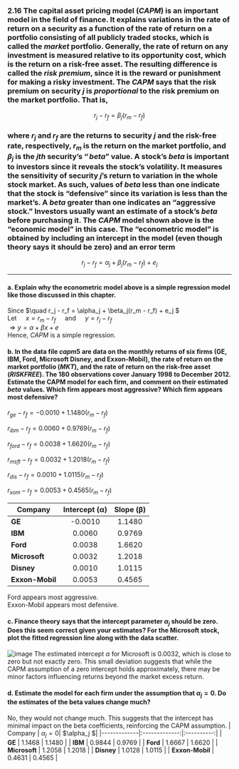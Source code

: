 ###  2.16  The capital asset pricing model $(CAPM)$ is an important model in the field of finance. It explains variations in the rate of return on a security as a function of the rate of return on a portfolio consisting of all publicly traded stocks, which is called the $market$ portfolio. Generally, the rate of return on any investment is measured relative to its opportunity cost, which is the return on a risk-free asset. The resulting difference is called the $risk$ $premium$, since it is the reward or punishment for making a risky investment. The $CAPM$ says that the risk premium on security $j$ is $proportional$ to the risk premium on the market portfolio. That is,
$$ r_j - r_f = \beta_j(r_m-r_f) $$
### where $r_j$ and $r_f$ are the returns to security $j$ and the risk-free rate, respectively, $r_m$ is the return on the market portfolio, and $β_j$ is the $jth$ security’s $“beta”$ value. A stock’s $beta$ is important to investors since it reveals the stock’s volatility. It measures the sensitivity of security $j$’s return to variation in the whole stock market. As such, values of $beta$ less than one indicate that the stock is “defensive” since its variation is less than the market’s. A $beta$ greater than one indicates an “aggressive stock.” Investors usually want an estimate of a stock’s $beta$ before purchasing it. The $CAPM$ model shown above is the “economic model” in this case. The “econometric model” is obtained by including an intercept in the model (even though theory says it should be zero) and an error term
$$ r_j - r_f = \alpha_j + \beta_j(r_m - r_f) + e_j $$    

-----
#### a. Explain why the econometric model above is a simple regression model like those discussed in this chapter.
Since $\quad r_j - r_f = \alpha_j + \beta_j(r_m - r_f) + e_j $  
Let $\quad x = r_m - r_f \quad$ and $\quad y = r_j - r_f$    
$\Rightarrow y = \alpha + \beta x + e$   
Hence, $CAPM$  is a simple regression.

####  b. In the data file $capm5$ are data on the monthly returns of six firms (GE, IBM, Ford, Microsoft Disney, and Exxon-Mobil), the rate of return on the market portfolio (*MKT*), and the rate of return on the risk-free asset (*RISKFREE*). The 180 observations cover January 1998 to December 2012. Estimate the CAPM model for each firm, and comment on their estimated $beta$ values. Which firm appears most aggressive? Which firm appears most defensive?
$r_{ge} - r_f = -0.0010+1.1480(r_m - r_f)$  
    
$r_{ibm} - r_f = 0.0060+0.9769(r_m - r_f)$    
    
$r_{ford} - r_f = 0.0038+1.6620(r_m - r_f)$     
    
$r_{msft} - r_f = 0.0032+1.2018(r_m - r_f)$      
     
$r_{dis} - r_f = 0.0010+1.0115(r_m - r_f)$     
       
$r_{xom} - r_f = 0.0053+0.4565(r_m - r_f)$   

| Company      | Intercept (α) | Slope (β) |
|-------------|:------------:|:----------:|
| **GE**      | -0.0010      | 1.1480     |
| **IBM**     | 0.0060       | 0.9769     |
| **Ford**    | 0.0038       | 1.6620     |
| **Microsoft** | 0.0032       | 1.2018     |
| **Disney**  | 0.0010       | 1.0115     |
| **Exxon-Mobil** | 0.0053       | 0.4565     |

Ford appears most aggressive.<br>
Exxon-Mobil appears most defensive.
####  c. Finance theory says that the intercept parameter $\alpha_j$ should be zero. Does this seem correct given your estimates? For the Microsoft stock, plot the fitted regression line along with the data scatter.
![image](https://github.com/user-attachments/assets/9486fd04-538b-4fb4-9e3b-534489c2e3bb)
The estimated intercept $\alpha$ for Microsoft is 0.0032, which is close to zero but not exactly zero. This small deviation suggests that while the CAPM assumption of a zero intercept holds approximately, there may be minor factors influencing returns beyond the market excess return.

#### d. Estimate the model for each firm under the assumption that $\alpha_j = 0$. Do the estimates of the beta values change much?
No, they would not change much. This suggests that the intercept has minimal impact on the beta coefficients, reinforcing the CAPM assumption.
| Company     | $\alpha_j = 0$| $\alpha_j $|
|-------------|:-------------:|:----------:|
| **GE**      | 1.1468        | 1.1480     |
| **IBM**     | 0.9844        | 0.9769     |
| **Ford**    | 1.6667        | 1.6620     |
| **Microsoft** | 1.2058      | 1.2018     |
| **Disney**  | 1.0128        | 1.0115     |
| **Exxon-Mobil** | 0.4631    | 0.4565     |
